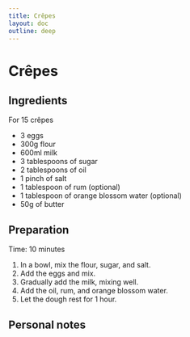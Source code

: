 ```yaml
---
title: Crêpes
layout: doc
outline: deep
---
```


# Crêpes

## Ingredients

For 15 crêpes

- 3 eggs
- 300g flour
- 600ml milk
- 3 tablespoons of sugar
- 2 tablespoons of oil
- 1 pinch of salt
- 1 tablespoon of rum (optional)
- 1 tablespoon of orange blossom water (optional)
- 50g of butter

## Preparation

Time: 10 minutes

1. In a bowl, mix the flour, sugar, and salt.
2. Add the eggs and mix.
3. Gradually add the milk, mixing well.
4. Add the oil, rum, and orange blossom water.
5. Let the dough rest for 1 hour.

## Personal notes
